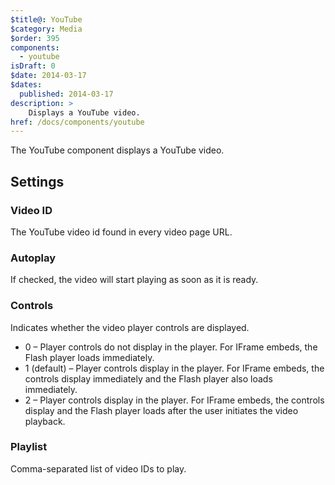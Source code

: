 ```yaml
---
$title@: YouTube
$category: Media
$order: 395
components:
  - youtube
isDraft: 0
$date: 2014-03-17
$dates:
  published: 2014-03-17
description: >
    Displays a YouTube video.
href: /docs/components/youtube
---
```

<p>The YouTube component displays a YouTube video.</p>
<amp-youtube width="480"
  height="270"
  layout="responsive"
  data-videoid="lBTCB7yLs8Y">
</amp-youtube>
<h2 class="mt4 mb4">Settings</h2>
<h3 class="mb3 mt3">Video ID</h3>
The YouTube video id found in every video page URL.
<h3 class="mb3 mt3">Autoplay</h3>
If checked, the video will start playing as soon as it is ready.
<h3 class="mb3 mt3">Controls</h3>
Indicates whether the video player controls are displayed.

- 0 – Player controls do not display in the player. For IFrame embeds, the Flash player loads immediately.
- 1 (default) – Player controls display in the player. For IFrame embeds, the controls display immediately and the Flash player also loads immediately.
- 2 – Player controls display in the player. For IFrame embeds, the controls display and the Flash player loads after the user initiates the video playback.

<h3 class="mb3 mt3">Playlist</h3>
Comma-separated list of video IDs to play.
